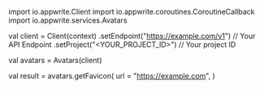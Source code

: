 import io.appwrite.Client
import io.appwrite.coroutines.CoroutineCallback
import io.appwrite.services.Avatars

val client = Client(context)
    .setEndpoint("https://example.com/v1") // Your API Endpoint
    .setProject("<YOUR_PROJECT_ID>") // Your project ID

val avatars = Avatars(client)

val result = avatars.getFavicon(
    url = "https://example.com", 
)